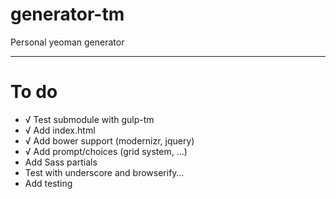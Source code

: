 # generator-tm
Personal yeoman generator

-----

# To do

+ √ Test submodule with gulp-tm
+ √ Add index.html
+ √ Add bower support (modernizr, jquery)
+ √ Add prompt/choices (grid system, …)
+ Add Sass partials
+ Test with underscore and browserify…
+ Add testing

